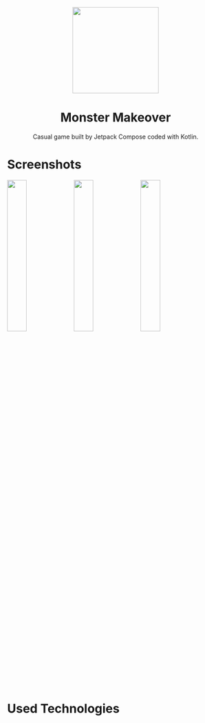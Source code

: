 <!-- ---------- Header ---------- -->
<div align="center">
  <img width="200" height="200"src="https://github.com/Noukta/monster.makeover/assets/17930235/a4d933a4-9bf9-420f-90ba-6fa0a794b1db">
  <h1>Monster Makeover</h1>
<p>Casual game built by Jetpack Compose coded with Kotlin.</p>
</div>

# Screenshots
<img src="https://github.com/Noukta/monster.makeover/assets/17930235/af7754fb-f6a8-4f12-bee8-8b87792281af" width="30%">
<img src="https://github.com/Noukta/monster.makeover/assets/17930235/1062dffa-5a36-4d0c-b1b6-cb7b48744c7c" width="30%">
<img src="https://github.com/Noukta/monster.makeover/assets/17930235/c5c1ed08-f0f4-49da-83f7-e28003d38e24" width="30%">

# Used Technologies
